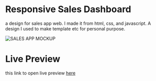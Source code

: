 # Responsive Sales Dashboard

a design for sales app web. I made it from html, css, and javascript. A design I used to make template etc for personal purpose.

![SALES APP MOCKUP](https://user-images.githubusercontent.com/30251013/164351420-054c0258-dd6d-4bf4-a37d-c617c8a8f4b7.png)

# Live Preview
this link to open live preview [here](https://jusondac.github.io/sales_dashboard/)
